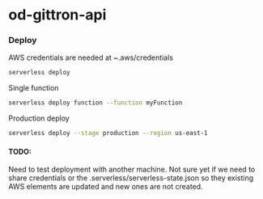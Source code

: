 # od-gittron-api

### Deploy

AWS credentials are needed at ~.aws/credentials

```bash
serverless deploy
```

Single function

```bash
serverless deploy function --function myFunction
```

Production deploy

```bash
serverless deploy --stage production --region us-east-1
```

#### TODO:

Need to test deployment with another machine. Not sure yet if we need to share credentials or the .serverless/serverless-state.json so they existing AWS elements are updated and new ones are not created.
